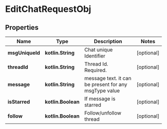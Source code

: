 
# EditChatRequestObj

## Properties
Name | Type | Description | Notes
------------ | ------------- | ------------- | -------------
**msgUniqueId** | **kotlin.String** | Chat unique Identifier |  [optional]
**threadId** | **kotlin.String** | Thread Id. Required. |  [optional]
**message** | **kotlin.String** | message text. it can be present for any msgType value |  [optional]
**isStarred** | **kotlin.Boolean** | If message is starred |  [optional]
**follow** | **kotlin.Boolean** | Follow/unfollow thread |  [optional]



